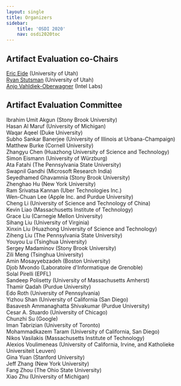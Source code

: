 ```yaml
---
layout: single
title: Organizers
sidebar:
    title: 'OSDI 2020'
    nav: osdi2020toc
---
```


## Artifact Evaluation co-Chairs

[Eric Eide](https://www.cs.utah.edu/~eeide/) (University of Utah) <br>
[Ryan Stutsman](https://rstutsman.github.io/) (University of Utah) <br>
[Anjo Vahldiek-Oberwagner](https://vahldiek.github.io/) (Intel Labs)

## Artifact Evaluation Committee

Ibrahim Umit Akgun (Stony Brook University) <br>
Hasan Al Maruf (University of Michigan) <br>
Waqar Aqeel (Duke University) <br>
Subho Sankar Banerjee (University of Illinois at Urbana-Champaign) <br>
Matthew Burke (Cornell University) <br>
Zhangyu Chen (Huazhong University of Science and Technology) <br>
Simon Eismann (University of Würzburg) <br>
Ata Fatahi (The Pennsylvania State University) <br>
Swapnil Gandhi (Microsoft Research India) <br>
Seyedhamed Ghavamnia (Stony Brook University) <br>
Zhenghao Hu (New York University) <br>
Ram Srivatsa Kannan (Uber Technologies Inc.) <br>
Wen-Chuan Lee (Apple Inc. and Purdue University) <br>
Cheng Li (University of Science and Technology of China) <br>
Kevin Liao (Massachusetts Institute of Technology) <br>
Grace Liu (Carnegie Mellon University) <br>
Sihang Liu (University of Virginia) <br>
Xinxin Liu (Huazhong University of Science and Technology) <br>
Ziheng Liu (The Pennsylvania State University) <br>
Youyou Lu (Tsinghua University) <br>
Sergey Madaminov (Stony Brook University) <br>
Zili Meng (Tsinghua University) <br>
Amin Mosayyebzadeh (Boston University) <br>
Djob Mvondo (Laboratoire d'Informatique de Grenoble) <br>
Solal Pirelli (EPFL) <br>
Sandeep Polisetty (University of Massachusetts Amherst) <br>
Thamir Qadah (Purdue University) <br>
Edo Roth (University of Pennsylvania) <br>
Yizhou Shan (University of California (San Diego) <br>
Basavesh Ammanaghatta Shivakumar (Purdue University) <br>
Cesar A. Stuardo (University of Chicago) <br>
Chunzhi Su (Google) <br>
Iman Tabrizian (University of Toronto) <br>
Mohammadkazem Taram (University of California, San Diego) <br>
Nikos Vasilakis (Massachusetts Institute of Technology) <br>
Alexios Voulimeneas (University of California, Irvine, and Katholieke Universiteit Leuven) <br>
Gina Yuan (Stanford University) <br>
Jeff Zhang (New York University) <br>
Fang Zhou (The Ohio State University) <br>
Xiao Zhu (University of Michigan)
